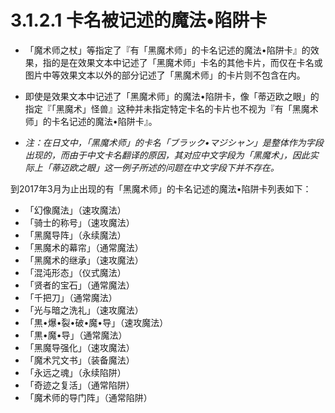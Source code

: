# 3.1.2.1        卡名被记述的魔法•陷阱卡

* 「魔术师之杖」等指定了『有「黑魔术师」的卡名记述的魔法•陷阱卡』的效果，指的是在效果文本中记述了「黑魔术师」卡名的其他卡片，而仅在卡名或图片中等效果文本以外的部分记述了「黑魔术师」的卡片则不包含在内。
* 即使是效果文本中记述了「黑魔术师」的魔法•陷阱卡，像「蒂迈欧之眼」的指定『「黑魔术」怪兽』这种并未指定特定卡名的卡片也不视为『有「黑魔术师」的卡名记述的魔法•陷阱卡』。

* _注：在日文中，「黑魔术师」的卡名「ブラック•マジシャン」是整体作为字段出现的，而由于中文卡名翻译的原因，其对应中文字段为「黑魔术」，因此实际上「蒂迈欧之眼」这一例子所述的问题在中文字段下并不存在。_

到2017年3月为止出现的有「黑魔术师」的卡名记述的魔法•陷阱卡列表如下：

* 「幻像魔法」（速攻魔法）
* 「骑士的称号」（速攻魔法）
* 「黑魔导阵」（永续魔法）
* 「黑魔术的幕帘」（通常魔法）
* 「黑魔术的继承」（速攻魔法）
* 「混沌形态」（仪式魔法）
* 「贤者的宝石」（通常魔法）
* 「千把刀」（通常魔法）
* 「光与暗之洗礼」（速攻魔法）
* 「黒•爆•裂•破•魔•导」（速攻魔法）
* 「黒•魔•导」（通常魔法）
* 「黑魔导强化」（速攻魔法）
* 「魔术咒文书」（装备魔法）
* 「永远之魂」（永续陷阱）
* 「奇迹之复活」（通常陷阱）
* 「魔术师的导门阵」（通常陷阱）

